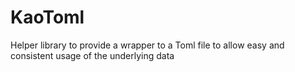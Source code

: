 # KaoToml
Helper library to provide a wrapper to a Toml file to allow easy and consistent usage of the underlying data
